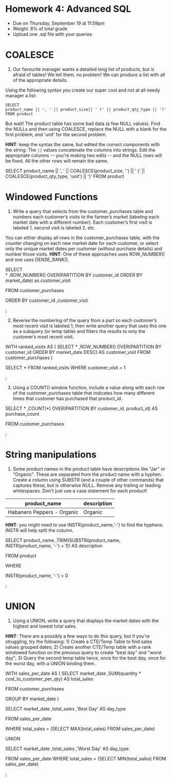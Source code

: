 # Homework 4: Advanced SQL

-  	Due on Thursday, September 19 at 11:59pm
-  	Weight: 8% of total grade
-  	Upload one .sql file with your queries

# COALESCE
1. Our favourite manager wants a detailed long list of products, but is afraid of tables! We tell them, no problem! We can produce a list with all of the appropriate details. 

Using the following syntax you create our super cool and not at all needy manager a list:
```
SELECT 
product_name || ', ' || product_size|| ' (' || product_qty_type || ')'
FROM product
```

But wait! The product table has some bad data (a few NULL values). 
Find the NULLs and then using COALESCE, replace the NULL with a blank for the first problem, and 'unit' for the second problem. 

**HINT**: keep the syntax the same, but edited the correct components with the string. The `||` values concatenate the columns into strings. Edit the appropriate columns -- you're making two edits -- and the NULL rows will be fixed. All the other rows will remain the same.

SELECT 
product_name || ', ' || COALESCE(product_size, '') || ' (' || COALESCE(product_qty_type, 'unit') || ')'
FROM product

# Windowed Functions
1. Write a query that selects from the customer_purchases table and numbers each customer’s visits to the farmer’s market (labeling each market date with a different number). Each customer’s first visit is labeled 1, second visit is labeled 2, etc. 

You can either display all rows in the customer_purchases table, with the counter changing on each new market date for each customer, or select only the unique market dates per customer (without purchase details) and number those visits. 
**HINT**: One of these approaches uses ROW_NUMBER() and one uses DENSE_RANK().

SELECT  
* 
,ROW_NUMBER() OVER(PARTITION BY customer_id ORDER BY market_date) as customer_visit

FROM 
customer_purchases

ORDER BY
customer_id
,customer_visit

;


2. Reverse the numbering of the query from a part so each customer’s most recent visit is labeled 1, then write another query that uses this one as a subquery (or temp table) and filters the results to only the customer’s most recent visit.

WITH ranked_visits AS 
(
SELECT 
* 
 ,ROW_NUMBER() OVER(PARTITION BY customer_id ORDER BY market_date DESC) AS customer_visit
 FROM 
 customer_purchases
)

SELECT 
*
FROM ranked_visits
WHERE customer_visit = 1

;


3. Using a COUNT() window function, include a value along with each row of the customer_purchases table that indicates how many different times that customer has purchased that product_id.


SELECT 
*
 ,COUNT(*) OVER(PARTITION BY customer_id, product_id) AS purchase_count

 FROM customer_purchases

;

# String manipulations
1. Some product names in the product table have descriptions like "Jar" or "Organic". These are separated from the product name with a hyphen. Create a column using SUBSTR (and a couple of other commands) that captures these, but is otherwise NULL. Remove any trailing or leading whitespaces. Don't just use a case statement for each product! 

| product_name               | description |
|----------------------------|-------------|
| Habanero Peppers - Organic | Organic     |

**HINT**: you might need to use INSTR(product_name,'-') to find the hyphens. INSTR will help split the column. 


SELECT 
product_name
,TRIM(SUBSTR(product_name, INSTR(product_name, '-') + 1)) AS description 

FROM product 

WHERE 

INSTR(product_name, '-') > 0

;

# UNION
1. Using a UNION, write a query that displays the market dates with the highest and lowest total sales.

**HINT**: There are a possibly a few ways to do this query, but if you're struggling, try the following: 1) Create a CTE/Temp Table to find sales values grouped dates; 2) Create another CTE/Temp table with a rank windowed function on the previous query to create "best day" and "worst day"; 3) Query the second temp table twice, once for the best day, once for the worst day, with a UNION binding them. 


WITH sales_per_date AS 
(
SELECT market_date
,SUM(quantity * cost_to_customer_per_qty) AS total_sales

FROM customer_purchases

GROUP BY market_date
)

SELECT market_date
,total_sales
,'Best Day' AS day_type

FROM sales_per_date

WHERE total_sales = (SELECT MAX(total_sales) FROM sales_per_date)


UNION


SELECT market_date
,total_sales
,'Worst Day' AS day_type

FROM sales_per_date
WHERE total_sales = (SELECT MIN(total_sales) FROM sales_per_date)


;
